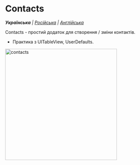 # Contacts

_**Українська** | [Російська](README.ru.md) | [Англійська](README.md)_

Contacts - простий додаток для створення / зміни контактів.
* Практика з UITableView, UserDefaults.

<img width="357" alt="contacts" src="https://github.com/realeti/Contacts/assets/30148823/c56adb10-b1da-4359-bef8-c69a8f7df8c1">
